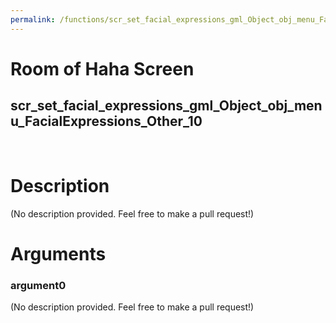 ```yaml
---
permalink: /functions/scr_set_facial_expressions_gml_Object_obj_menu_FacialExpressions_Other_10
---
```

# Room of Haha Screen  
## scr_set_facial_expressions_gml_Object_obj_menu_FacialExpressions_Other_10  
&nbsp;  
# Description  
(No description provided. Feel free to make a pull request!) 
&nbsp;  
# Arguments
### argument0
(No description provided. Feel free to make a pull request!)
&nbsp;  


